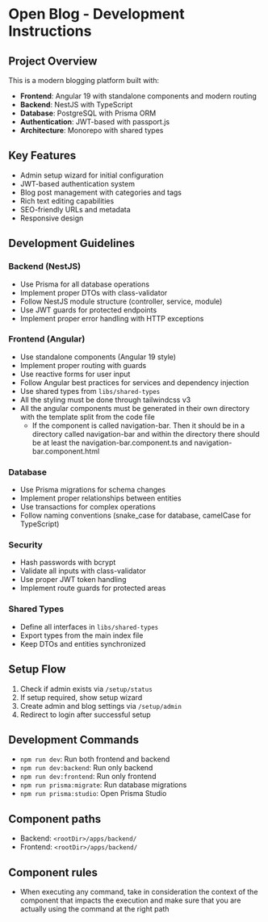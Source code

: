 <!-- Use this file to provide workspace-specific custom instructions to Copilot. For more details, visit https://code.visualstudio.com/docs/copilot/copilot-customization#_use-a-githubcopilotinstructionsmd-file -->

# Open Blog - Development Instructions

## Project Overview
This is a modern blogging platform built with:
- **Frontend**: Angular 19 with standalone components and modern routing
- **Backend**: NestJS with TypeScript
- **Database**: PostgreSQL with Prisma ORM
- **Authentication**: JWT-based with passport.js
- **Architecture**: Monorepo with shared types

## Key Features
- Admin setup wizard for initial configuration
- JWT-based authentication system
- Blog post management with categories and tags
- Rich text editing capabilities
- SEO-friendly URLs and metadata
- Responsive design

## Development Guidelines

### Backend (NestJS)
- Use Prisma for all database operations
- Implement proper DTOs with class-validator
- Follow NestJS module structure (controller, service, module)
- Use JWT guards for protected endpoints
- Implement proper error handling with HTTP exceptions

### Frontend (Angular)
- Use standalone components (Angular 19 style)
- Implement proper routing with guards
- Use reactive forms for user input
- Follow Angular best practices for services and dependency injection
- Use shared types from `libs/shared-types`
- All the styling must be done through tailwindcss v3
- All the angular components must be generated in their own directory with the template split from the code file
    - If the component is called navigation-bar. Then it should be in a directory called navigation-bar and within the directory there should be at least the navigation-bar.component.ts and navigation-bar.component.html

### Database
- Use Prisma migrations for schema changes
- Implement proper relationships between entities
- Use transactions for complex operations
- Follow naming conventions (snake_case for database, camelCase for TypeScript)

### Security
- Hash passwords with bcrypt
- Validate all inputs with class-validator
- Use proper JWT token handling
- Implement route guards for protected areas

### Shared Types
- Define all interfaces in `libs/shared-types`
- Export types from the main index file
- Keep DTOs and entities synchronized

## Setup Flow
1. Check if admin exists via `/setup/status`
2. If setup required, show setup wizard
3. Create admin and blog settings via `/setup/admin`
4. Redirect to login after successful setup

## Development Commands
- `npm run dev`: Run both frontend and backend
- `npm run dev:backend`: Run only backend
- `npm run dev:frontend`: Run only frontend
- `npm run prisma:migrate`: Run database migrations
- `npm run prisma:studio`: Open Prisma Studio

## Component paths
- Backend: `<rootDir>/apps/backend/`
- Frontend: `<rootDir>/apps/backend/`

## Component rules
- When executing any command, take in consideration the context of the component that impacts the execution and make sure that you are actually using the command at the right path
